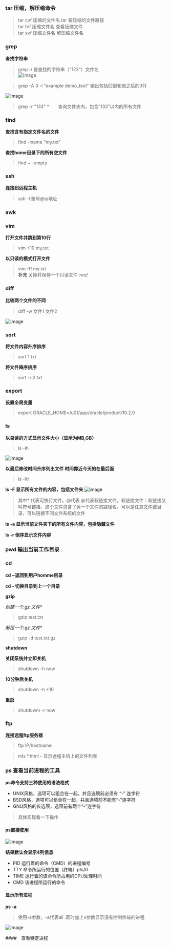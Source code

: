 ### tar 压缩，解压缩命令

> tar cvf 压缩的文件名.tar 要压缩的文件路径<br>
> tar tvf 压缩文件名          查看压缩文件<br/>
> tar xvf 压缩文件名          解压缩文件名

### grep 
**查找字符串**
> grep -i 要查找的字符串（"123"）文件名  <br>
![image](7633479D60B746FEB5ECD94987C254A3)<br/>

> grep -A 3 -i "example demo_text" 输出包括匹配和他之后的3行

![image](F4B7F85C31DA474DA8C59D70622FCF2E)<br/>

> grep -r "133" *　　查询文件夹内，包含"133"以内的所有文件

### find

**查找含有指定文件名的文件**
> find -iname "my.txt"

**查找home目录下的所有空文件**
> find ~ -empty

### ssh
**连接到远程主机**
> ssh -l 账号@ip地址

### awk

### vim 
**打开文件并跳到第10行**
> vim +10 my.txt

**以只读的模式打开文件**
> vim -R my.txt<br/>
**补充**
> 关掉并保存一个只读文件 :wq!
### diff
**比较两个文件的不同**
> diff -w 文件1 文件2

![image](D8EF2E8B1D3F45FFBBC8A496B8A3F3D0)

### sort
**将文件内容升序排序**
> sort 1.txt

**将文件降序排序**
> sort -r 2.txt

### export 
**设置全局变量**
> export ORACLE_HOME=/u01/app/oracle/product/10.2.0

### ls 

**以易读的方式显示文件大小（显示为MB,GB）**
> ls -lh 

![image](A74DBCEF8E044A389C0A63CCDBCFCC06)

**以最后修改时间升序列出文件 时间靠近今天的在最后面**
> ls -ltr 

**ls -F 显示所有文件的内容，包括文件夹**
![image](85A8EB2CC26B4B1FAB68E74B3B468C89)

> 其中* 代表可执行文件。@代表
> @代表软链接文件，软链接文件：软链接又叫符号链接，这个文件包含了另一个文件的路径名。可以是任意文件或目录，可以链接不同文件系统的文件



**ls -a 显示当前文件夹下的所有文件内容，包括隐藏文件**

**ls -r 倒序显示文件内容**

### pwd 输出当前工作目录

### cd

**cd ~返回到用户homme目录**

**cd -  切换目录到上一个目录**

**gzip**

**创建一个*.gz 文件**
> gzip  test.txt

**解压一个*.gz 文件**

> gzip -d test.txt.gz

**shutdown**

**关闭系统并立即关机**
> shutdown -h now

**10分钟后关机**
> shutdown -h +10


**重启**
> shutdowm -r now

### ftp

**连接远程ftp服务器**
> ftp IP/hostname

> mls *.html - 显示远程主机上的文件列表


### ps 查看当前进程的工具

**ps命令支持三种使用的语法格式**
- UNIX风格，选项可以组合在一起，并且选项前必须有 “-” 连字符
- BSD风格，选项可以组合在一起，并且选项前不能有“-”连字符
- GNU风格的长选项，选项前有两个“-”连字符
> 具体实现看一下操作

#### ps直接使用
![image](3A839CD7AE2A4B8AB09F9B9B23A0C5EF)

**结果默认会显示4列信息**
- PID 运行着的命令（CMD）的进程编号
- TTY 命令所运行的位置（终端）pts/0
- TIME 运行着的该命令所占用的CPU处理时间
- CMD  该进程所运行的命令

#### 显示所有进程 
**ps -a**
> 使用-a参数，-a代表all .同时加上x参数显示没有控制终端的进程

![image](0420F83DFC6440F59DB9297E10F4B896)


####　查看特定进程
